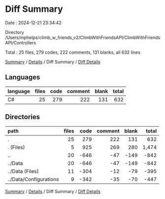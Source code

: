 # Diff Summary

Date : 2024-12-21 23:34:42

Directory /Users/mphelps/climb_w_friends_v2/ClimbWithFriendsAPI/ClimbWithFriendsAPI/Controllers

Total : 25 files, 279 codes, 222 comments, 131 blanks, all 632 lines

[Summary](results.md) / [Details](details.md) / Diff Summary / [Diff Details](diff-details.md)

## Languages

| language | files | code | comment | blank | total |
| :------- | ----: | ---: | ------: | ----: | ----: |
| C#       |    25 |  279 |     222 |   131 |   632 |

## Directories

| path                   | files | code | comment | blank | total |
| :--------------------- | ----: | ---: | ------: | ----: | ----: |
| .                      |    25 |  279 |     222 |   131 |   632 |
| . (Files)              |     5 |  925 |     269 |   280 | 1,474 |
| ..                     |    20 | -646 |     -47 |  -149 |  -842 |
| ../Data                |    20 | -646 |     -47 |  -149 |  -842 |
| ../Data (Files)        |    11 | -304 |     -12 |   -79 |  -395 |
| ../Data/Configurations |     9 | -342 |     -35 |   -70 |  -447 |

[Summary](results.md) / [Details](details.md) / Diff Summary / [Diff Details](diff-details.md)
